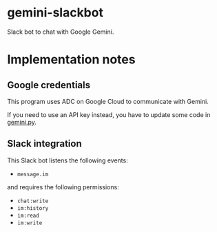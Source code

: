 # gemini-slackbot

Slack bot to chat with Google Gemini.

# Implementation notes

## Google credentials

This program uses ADC on Google Cloud to communicate with Gemini.

If you need to use an API key instead, you have to update some code in
[gemini.py](https://github.com/odashi/gemini-slackbot/blob/main/src/gemini_slackbot/gemini.py).

## Slack integration

This Slack bot listens the following events:

- `message.im`

and requires the following permissions:

- `chat:write`
- `im:history`
- `im:read`
- `im:write`
